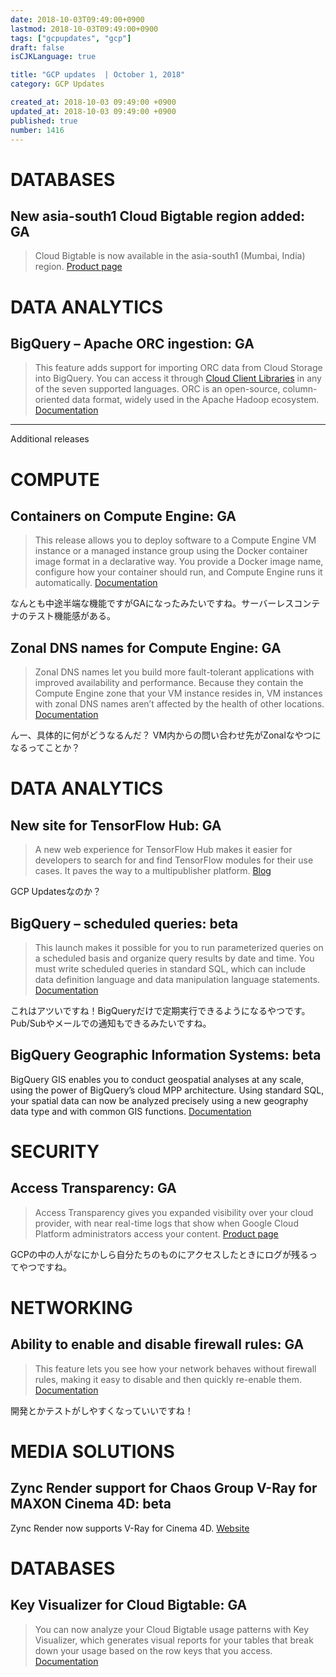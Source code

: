 ```yaml
---
date: 2018-10-03T09:49:00+0900
lastmod: 2018-10-03T09:49:00+0900
tags: ["gcpupdates", "gcp"]
draft: false
isCJKLanguage: true

title: "GCP updates  | October 1, 2018"
category: GCP Updates

created_at: 2018-10-03 09:49:00 +0900
updated_at: 2018-10-03 09:49:00 +0900
published: true
number: 1416
---
```


# DATABASES

## New asia-south1 Cloud Bigtable region added: GA
> Cloud Bigtable is now available in the asia-south1 (Mumbai, India) region. [Product page](https://cloud.google.com/bigtable/)

# DATA ANALYTICS

## BigQuery – Apache ORC ingestion: GA
> This feature adds support for importing ORC data from Cloud Storage into BigQuery. You can access it through [Cloud Client Libraries](https://cloud.google.com/apis/docs/cloud-client-libraries) in any of the seven supported languages. ORC is an open-source, column-oriented data format, widely used in the Apache Hadoop ecosystem. [Documentation](https://cloud.google.com/bigquery/docs/loading-data-cloud-storage-orc)
 
---

Additional releases

# COMPUTE
## Containers on Compute Engine: GA
> This release allows you to deploy software to a Compute Engine VM instance or a managed instance group using the Docker container image format in a declarative way. You provide a Docker image name, configure how your container should run, and Compute Engine runs it automatically. [Documentation](https://cloud.google.com/compute/docs/containers/deploying-containers)

なんとも中途半端な機能ですがGAになったみたいですね。サーバーレスコンテナのテスト機能感がある。

## Zonal DNS names for Compute Engine: GA
> Zonal DNS names let you build more fault-tolerant applications with improved availability and performance. Because they contain the Compute Engine zone that your VM instance resides in, VM instances with zonal DNS names aren’t affected by the health of other locations. [Documentation](https://cloud.google.com/compute/docs/internal-dns#zonal-dns)

んー、具体的に何がどうなるんだ？
VM内からの問い合わせ先がZonalなやつになるってことか？

# DATA ANALYTICS

## New site for TensorFlow Hub: GA
> A new web experience for TensorFlow Hub makes it easier for developers to search for and find TensorFlow modules for their use cases. It paves the way to a multipublisher platform. [Blog](https://medium.com/tensorflow/a-new-tensorflow-hub-web-experience-c804496e99f3)

GCP Updatesなのか？

## BigQuery – scheduled queries: beta
> This launch makes it possible for you to run parameterized queries on a scheduled basis and organize query results by date and time. You must write scheduled queries in standard SQL, which can include data definition language and data manipulation language statements. [Documentation](https://cloud.google.com/bigquery/docs/scheduling-queries)

これはアツいですね！BigQueryだけで定期実行できるようになるやつです。
Pub/Subやメールでの通知もできるみたいですね。

## BigQuery Geographic Information Systems: beta
BigQuery GIS enables you to conduct geospatial analyses at any scale, using the power of BigQuery’s cloud MPP architecture. Using standard SQL, your spatial data can now be analyzed precisely using a new geography data type and with common GIS functions. [Documentation](https://cloud.google.com/bigquery/docs/gis-intro)

# SECURITY

## Access Transparency: GA
> Access Transparency gives you expanded visibility over your cloud provider, with near real-time logs that show when Google Cloud Platform administrators access your content. [Product page](https://cloud.google.com/access-transparency/)

GCPの中の人がなにかしら自分たちのものにアクセスしたときにログが残るってやつですね。

# NETWORKING

## Ability to enable and disable firewall rules: GA
> This feature lets you see how your network behaves without firewall rules, making it easy to disable and then quickly re-enable them. [Documentation](https://cloud.google.com/vpc/docs/firewalls)

開発とかテストがしやすくなっていいですね！

# MEDIA SOLUTIONS
## Zync Render support for Chaos Group V-Ray for MAXON Cinema 4D: beta
Zync Render now supports V-Ray for Cinema 4D. [Website](https://www.maxon.net/en/products/cinema-4d/overview/)

# DATABASES
## Key Visualizer for Cloud Bigtable: GA

> You can now analyze your Cloud Bigtable usage patterns with Key Visualizer, which generates visual reports for your tables that break down your usage based on the row keys that you access. [Documentation](https://cloud.google.com/bigtable/docs/keyvis-overview)
